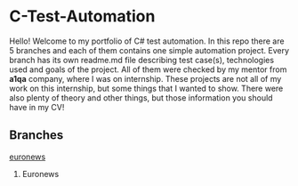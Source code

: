 # C-Test-Automation

Hello! Welcome to my portfolio of C# test automation. In this repo there are 5 branches and each of them contains one simple automation project. Every branch has its own readme.md file describing test case(s), technologies used and goals of the project. All of them were checked by my mentor from **a1qa** company, where I was on internship. These projects are not all of my work on this internship, but some things that I wanted to show. There were also plenty of theory and other things, but those information you should have in my CV!

## Branches

[euronews](github/CSharp-Test-Automation/tree/Euronews)
1. Euronews

